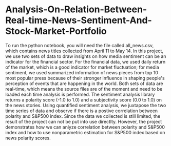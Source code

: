 # Analysis-On-Relation-Between-Real-time-News-Sentiment-And-Stock-Market-Portfolio
To run the python notebook, you will need the file called all_news.csv, which contains news titles collected from April 11 to May 14.
In this project, we use two sets of data to draw insights on how media sentiment can be an indicator for the financial sector. 
For the financial data, we used daily return of the market, which is a good indicator for market fluctuation; for media sentiment, we used summarized information of news pieces from top 10 most popular press because of their stronger influence in shaping people's perception of events that are happening in the world.
Both sets of data are real-time, which means the source files are of the moment and need to be loaded each time analysis is performed. The sentiment analysis library returns a polarity score (-1.0 to 1.0) and a subjectivity score (0.0 to 1.0) on the news stories. Using quantified sentiment analysis, we juxtapose the two time series of data and observe if there is a postive correlation between polarity and S&P500 index. 
Since the data we collected is still limited, the result of the project can not be put into use directlty. However, the project demonstrates how we can anlyze correlation between polarity and S&P500 index and how to use nonparametric estimation for S&P500 index based on news polarity scores. 

